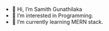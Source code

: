 - 👋 Hi, I’m Samith Gunathilaka
- 👀 I’m interested in Programming.
- 🌱 I’m currently learning MERN stack.


<!---
Samithgunathilaka/Samithgunathilaka is a ✨ special ✨ repository because its `README.md` (this file) appears on your GitHub profile.
You can click the Preview link to take a look at your changes.
--->

